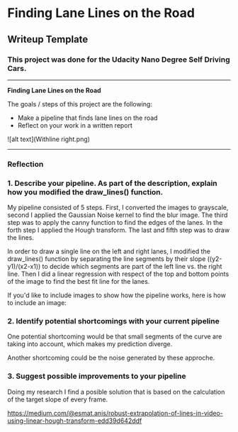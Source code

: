 # **Finding Lane Lines on the Road** 

## Writeup Template

### This project was done for the Udacity Nano Degree Self Driving Cars.

---

**Finding Lane Lines on the Road**

The goals / steps of this project are the following:
* Make a pipeline that finds lane lines on the road
* Reflect on your work in a written report


![alt text](Withline right.png)


---

### Reflection

### 1. Describe your pipeline. As part of the description, explain how you modified the draw_lines() function.

My pipeline consisted of 5 steps. First, I converted the images to grayscale, second I applied the Gaussian Noise kernel to find the blur image. The third step was to apply the canny function to find the edges of the lanes. In the forth step I applied the Hough transform. The last and fifth step was to draw the lines. 

In order to draw a single line on the left and right lanes, I modified the draw_lines() function by separating the line segments by their slope ((y2-y1)/(x2-x1)) to decide which segments are part of the left line vs. the right line. Then I did a linear regression with respect of the top and bottom points of the image to find the best fit line for the lanes.

If you'd like to include images to show how the pipeline works, here is how to include an image: 

[image1]: solidWhiteCurve.jpg "solidWhiteCurve"

### 2. Identify potential shortcomings with your current pipeline


One potential shortcoming would be that small segments of the curve are taking into account, which makes my prediction diverge. 

Another shortcoming could be the noise generated by these approche. 


### 3. Suggest possible improvements to your pipeline

Doing my research I find a posible solution that is based on the calculation of the target slope of every frame.

https://medium.com/@esmat.anis/robust-extrapolation-of-lines-in-video-using-linear-hough-transform-edd39d642ddf

